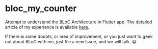 # bloc_my_counter

Attempt to understand the BLoC Architecture in Flutter app.
The detailed article of my experience is available [here](https://yashbhalodi.github.io/Understanding-BLoC-In-Flutter-App/).

If there is some doubts, or area of improvement, or you just want to geek out about BLoC with me, just file a new Issue, and we will talk. 😁